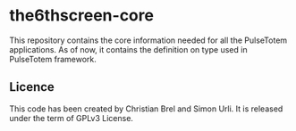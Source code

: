 # the6thscreen-core

This repository contains the core information needed for all the PulseTotem applications.
As of now, it contains the definition on type used in PulseTotem framework.

## Licence

This code has been created by Christian Brel and Simon Urli. 
It is released under the term of GPLv3 License. 